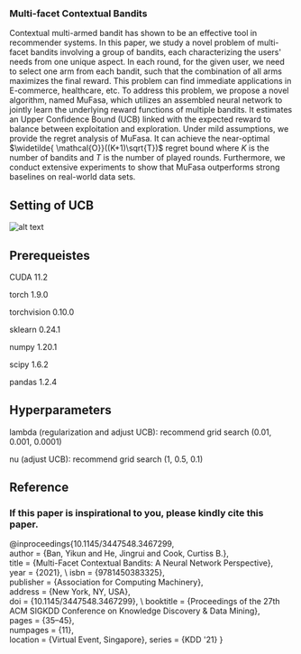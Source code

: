 ### Multi-facet Contextual Bandits

Contextual multi-armed bandit has shown to be an effective tool in recommender systems. 
In this paper, we study a novel problem of multi-facet bandits involving a group of bandits, each characterizing the users' needs from one unique aspect. 
In each round, for the given user, we need to select one arm from each bandit, such that the combination of all arms maximizes the final reward. 
This problem can find immediate applications in E-commerce, healthcare, etc. 
To address this problem, we propose a novel algorithm, named MuFasa, which utilizes an assembled neural network to jointly learn the underlying reward functions of multiple bandits. 
It estimates an Upper Confidence Bound (UCB) linked with the expected reward to balance between exploitation and exploration. 
Under mild assumptions, we provide the regret analysis of MuFasa. It can achieve the near-optimal $\widetilde{ \mathcal{O}}((K+1)\sqrt{T})$ regret bound where $K$ is the number of bandits and $T$ is the number of played rounds. 
Furthermore, we conduct extensive experiments to show that MuFasa outperforms strong baselines on real-world data sets.



## Setting of UCB

![alt text](./MuFasa_Readme-3.jpg) 


## Prerequeistes
CUDA 11.2

torch 1.9.0

torchvision 0.10.0

sklearn 0.24.1

numpy 1.20.1

scipy 1.6.2

pandas 1.2.4


## Hyperparameters

lambda (regularization and adjust UCB): recommend grid search (0.01, 0.001, 0.0001)

nu (adjust UCB): recommend grid search (1, 0.5, 0.1)

## Reference 

### If this paper is inspirational to you, please kindly cite this paper.

@inproceedings{10.1145/3447548.3467299, \
author = {Ban, Yikun and He, Jingrui and Cook, Curtiss B.}, \
title = {Multi-Facet Contextual Bandits: A Neural Network Perspective}, \
year = {2021}, \ 
isbn = {9781450383325}, \
publisher = {Association for Computing Machinery}, \
address = {New York, NY, USA}, \
doi = {10.1145/3447548.3467299}, \ 
booktitle = {Proceedings of the 27th ACM SIGKDD Conference on Knowledge Discovery & Data Mining}, \
pages = {35–45}, \
numpages = {11}, \
location = {Virtual Event, Singapore}, series = {KDD '21} 
}
 
